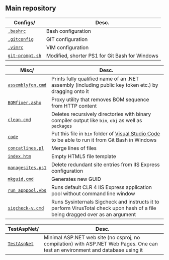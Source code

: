Main repository
---------------

| Configs/      | Desc.
| ------------- | -----
| [`.bashrc`](https://github.com/przemsen/main/blob/master/configs/.bashrc) | Bash configuration
| [`.gitconfig`](https://github.com/przemsen/main/blob/master/configs/.gitconfig) | GIT configuration
| [`.vimrc`](https://github.com/przemsen/main/blob/master/configs/.vimrc) | VIM configuration 
| [`git-prompt.sh`](https://github.com/przemsen/main/blob/master/configs/git-prompt.sh) | Modified, shorter PS1 for Git Bash for Windows 


| Misc/              | Desc.
| -------------------|--------
| [`assemblyfqn.cmd`](https://github.com/przemsen/main/blob/master/misc/assemblyfqn.cmd) | Prints fully qualified name of an .NET assembly (including public key token etc.) by dragging onto it
| [`BOMfixer.ashx`](https://github.com/przemsen/main/blob/master/misc/BOMFixer.ashx) | Proxy utility that removes BOM sequence from HTTP content
| [`clean.cmd`](https://github.com/przemsen/main/blob/master/misc/clean.cmd) | Deletes recursively directories with binary compiler output like `bin`, `obj` as well as `packages` |
| [`code`](https://github.com/przemsen/main/blob/master/misc/code) | Put this file in `bin` folder of [Visual Studio Code](https://www.visualstudio.com/en-us/products/code-vs.aspx) to be able to run it from Git Bash in Windows | 
| [`concatlines.pl`](https://github.com/przemsen/main/blob/master/misc/concatlines.pl) | Merge lines of files
| [`index.htm`](https://github.com/przemsen/main/blob/master/misc/index.htm) | Empty HTML5 file template |
| [`managesites.ps1`](https://github.com/przemsen/main/blob/master/misc/managesites.ps1) | Delete redundant site entries from IIS Express configuration
| [`mkguid.cmd`](https://github.com/przemsen/main/blob/master/misc/mkguid.cmd) | Generates new GUID |
| [`run_apppool.vbs`](https://github.com/przemsen/main/blob/master/misc/run_apppool.vbs) | Runs default CLR 4 IIS Express application pool without command line window |
| [`sigcheck-v.cmd`](https://github.com/przemsen/main/blob/master/misc/sigcheck-v.cmd) | Runs Sysinternals Sigcheck and instructs it to perform VirusTotal check upon hash of a file being dragged over as an argument |


| TestAspNet/   | Desc.
| ------------- | -----
| [`TestAspNet`](https://github.com/przemsen/main/blob/master/TestAspNet) | Minimal ASP.NET web site (no csproj, no compilation) with ASP.NET Web Pages. One can test an environment and database using it |

